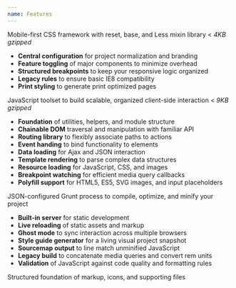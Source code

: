 ```yaml
---
name: Features
---
```


Mobile-first CSS framework with reset, base, and Less mixin library < *4KB gzipped*

* **Central configuration** for project normalization and branding
* **Feature toggling** of major components to minimize overhead
* **Structured breakpoints** to keep your responsive logic organized
* **Legacy rules** to ensure basic IE8 compatibility
* **Print styling** to generate print optimized pages

JavaScript toolset to build scalable, organized client-side interaction < *9KB gzipped*

* **Foundation** of utilities, helpers, and module structure
* **Chainable DOM** traversal and manipulation with familiar API
* **Routing library** to flexibly associate paths to actions
* **Event handing** to bind functionality to elements
* **Data loading** for Ajax and JSON interaction
* **Template rendering** to parse complex data structures
* **Resource loading** for JavaScript, CSS, and images
* **Breakpoint watching** for efficient media query callbacks
* **Polyfill support** for HTML5, ES5, SVG images, and input placeholders

JSON-configured Grunt process to compile, optimize, and minify your project

* **Built-in server** for static development
* **Live reloading** of static assets and markup
* **Ghost mode** to sync interaction across multiple browsers
* **Style guide generator** for a living visual project snapshot
* **Sourcemap output** to line match unminified JavaScript
* **Legacy build** to concatenate media queries and convert rem units
* **Validation** of JavaScript against code quality and formatting rules

Structured foundation of markup, icons, and supporting files